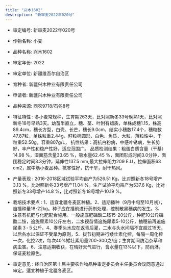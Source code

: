 ```yaml
---
title: "兴木1602"
description: "新审麦2022年020号"
---
```

* 审定编号:  新审麦2022年020号

*  作物名称:  小麦

*  品种名称:  兴木1602

*  审定年份:  2022

*  审定单位:  新疆维吾尔自治区

* 育种者:  新疆兴木种业有限责任公司

*  申请者:  新疆兴木种业有限责任公司

*  品种来源:  西农9718/石冬8号

*  特征特性 : 
冬小麦常规种，生育期263天，比对照新冬33号晚熟1天，比对照新冬18号早熟3天。幼苗半直立，穗、茎、叶附有蜡质，单株成穗1.15，株高89.4cm，穗长方型，白壳、长芒，穗长9.0cm，结实小穗数17.4个，穗粒数47.87粒，单株粒重2.44g，籽粒椭圆形，白色、角质、大粒，落粒性中，千粒重52.50g，容重807g/L，
抗性结果：高抗白粉病，中感叶锈病，生长势好，丰产性和稳产性好，适应范围广。
品质检测结果：粗蛋白质含量（干基）14.98 %，湿面筋含量33.65 %，吸水量62.45 %，面团形成时间3.0分钟，面团稳定时间3.3分钟，延伸性137.5 mm,最大拉伸阻力209 E.U，拉伸面积63 cm2，属中筋小麦品种。抗寒性好，抗干旱，耐干热风。
 
*  产量表现 : 
2016-2018区域试验平均亩产为526.51 Kg，比对照新冬18号增产3.13 %，比对照新冬33号增产11.04 %。生产试验平均亩产为537.6 Kg，比对照新冬33号增产14.8 %，比对照新冬18号增产10.19 %。

*  栽培技术要点 : 
1、适宜北疆冬麦区种植。2、适期播种（9月中旬至10月初），亩播种量18-22kg。种子应在播前进行药剂处理，控制散黑穗病的发生。3、注意有机肥与化肥配合施用。一般施底肥磷酸二铵15-20公斤，种肥10公斤磷酸二铵，追施尿素10公斤左右，二水视苗情追施尿素5-10公斤，抽穗前再追施尿素３-５公斤。4、春季头水应在返青后灌，二水与头水间隔不宜超过15天，以后各水以保证不受旱为原则，5、拔节初期进行矮壮素化控，每隔一周化控一次，化控2次，每次40%矮壮素用量200-300克/亩；生育期间防治杂草和病虫害。6、注意适期收获，在晴好天气进行，含水量在13%以下，防雨淋，保证麦粒原色。

*  审定意见 : 
经自治区第十届主要农作物品种审定委员会主任委员会议同意通过审定。适宜种植于北疆冬麦区。

